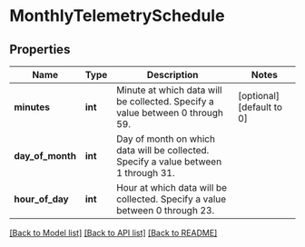 # MonthlyTelemetrySchedule

## Properties
Name | Type | Description | Notes
------------ | ------------- | ------------- | -------------
**minutes** | **int** | Minute at which data will be collected. Specify a value between 0 through 59.  | [optional] [default to 0]
**day_of_month** | **int** | Day of month on which data will be collected. Specify a value between 1 through 31.  | 
**hour_of_day** | **int** | Hour at which data will be collected. Specify a value between 0 through 23.  | 

[[Back to Model list]](../README.md#documentation-for-models) [[Back to API list]](../README.md#documentation-for-api-endpoints) [[Back to README]](../README.md)

